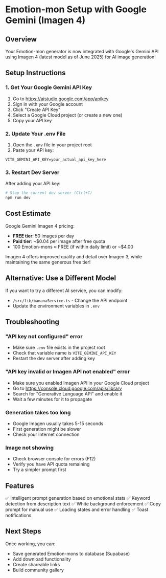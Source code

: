 # Emotion-mon Setup with Google Gemini (Imagen 4)

## Overview
Your Emotion-mon generator is now integrated with Google's Gemini API using Imagen 4 (latest model as of June 2025) for AI image generation!

## Setup Instructions

### 1. Get Your Google Gemini API Key
1. Go to https://aistudio.google.com/app/apikey
2. Sign in with your Google account
3. Click "Create API Key"
4. Select a Google Cloud project (or create a new one)
5. Copy your API key

### 2. Update Your .env File
1. Open the `.env` file in your project root
2. Paste your API key:
```
VITE_GEMINI_API_KEY=your_actual_api_key_here
```

### 3. Restart Dev Server
After adding your API key:
```bash
# Stop the current dev server (Ctrl+C)
npm run dev
```

## Cost Estimate
Google Gemini Imagen 4 pricing:
- **FREE tier**: 50 images per day
- **Paid tier**: ~$0.04 per image after free quota
- 100 Emotion-mons ≈ FREE (if within daily limit) or ~$4.00

Imagen 4 offers improved quality and detail over Imagen 3, while maintaining the same generous free tier!

## Alternative: Use a Different Model
If you want to try a different AI service, you can modify:
- `/src/lib/bananaService.ts` - Change the API endpoint
- Update the environment variables in `.env`

## Troubleshooting

### "API key not configured" error
- Make sure `.env` file exists in the project root
- Check that variable name is `VITE_GEMINI_API_KEY`
- Restart the dev server after adding key

### "API key invalid or Imagen API not enabled" error
- Make sure you enabled Imagen API in your Google Cloud project
- Go to https://console.cloud.google.com/apis/library
- Search for "Generative Language API" and enable it
- Wait a few minutes for it to propagate

### Generation takes too long
- Google Imagen usually takes 5-15 seconds
- First generation might be slower
- Check your internet connection

### Image not showing
- Check browser console for errors (F12)
- Verify you have API quota remaining
- Try a simpler prompt first

## Features
✅ Intelligent prompt generation based on emotional stats
✅ Keyword detection from description text
✅ White background enforcement
✅ Copy prompt for manual use
✅ Loading states and error handling
✅ Toast notifications

## Next Steps
Once working, you can:
- Save generated Emotion-mons to database (Supabase)
- Add download functionality
- Create shareable links
- Build community gallery
